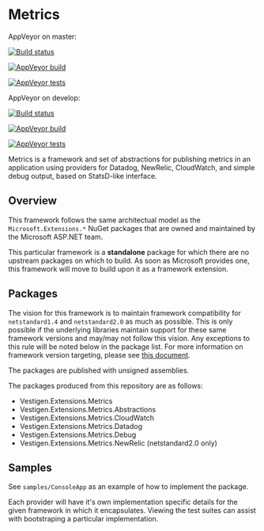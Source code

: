 Metrics
=======

AppVeyor on master:

[![Build status](https://ci.appveyor.com/api/projects/status/f3r19qows4jnko2r/branch/master?svg=true)](https://ci.appveyor.com/project/wholroyd/vestigen-extensions-metrics/branch/master)

[![AppVeyor build](https://img.shields.io/appveyor/ci/vestigenltd/vestigen-extensions-metrics/master.svg?logo=appveyor)](https://ci.appveyor.com/project/vestigenLtd/vestigen-extensions-metrics/branch/master)

[![AppVeyor tests](https://img.shields.io/appveyor/tests/vestigenltd/vestigen-extensions-metrics/master.svg?logo=appveyor)](https://ci.appveyor.com/project/vestigenLtd/vestigen-extensions-metrics/branch/master/tests)


AppVeyor on develop:

[![Build status](https://ci.appveyor.com/api/projects/status/f3r19qows4jnko2r/branch/develop?svg=true)](https://ci.appveyor.com/project/VestigenLtd/vestigen-extensions-metrics/branch/develop)

[![AppVeyor build](https://img.shields.io/appveyor/ci/vestigenltd/vestigen-extensions-metrics/develop.svg?logo=appveyor)](https://ci.appveyor.com/project/vestigenLtd/vestigen-extensions-metrics/branch/develop)

[![AppVeyor tests](https://img.shields.io/appveyor/tests/vestigenltd/vestigen-extensions-metrics/develop.svg?logo=appveyor)](https://ci.appveyor.com/project/vestigenLtd/vestigen-extensions-metrics/branch/develop/tests)


Metrics is a framework and set of abstractions for publishing metrics in an application using providers for Datadog, NewRelic, CloudWatch, and simple debug output, based on StatsD-like interface.

Overview
--------

This framework follows the same architectual model as the `Microsoft.Extensions.*` NuGet packages that are owned and maintained by the Microsoft ASP.NET team.

This particular framework is a **standalone** package for which there are no upstream packages on which to build. As soon as Microsoft provides one, this framework will move to build upon it as a framework extension.

Packages
--------

The vision for this framework is to maintain framework compatibility for `netstandard1.4` and `netstandard2.0` as much as possible. This is only possible if the underlying libraries maintain support for these same framework versions and may/may not follow this vision. Any exceptions to this rule will be noted below in the package list. For more information on framework version targeting, please see [this document](https://docs.microsoft.com/en-us/dotnet/standard/net-standard).

The packages are published with unsigned assemblies.

The packages produced from this repository are as follows:

- Vestigen.Extensions.Metrics
- Vestigen.Extensions.Metrics.Abstractions
- Vestigen.Extensions.Metrics.CloudWatch
- Vestigen.Extensions.Metrics.Datadog
- Vestigen.Extensions.Metrics.Debug
- Vestigen.Extensions.Metrics.NewRelic (netstandard2.0 only)

Samples
-------

See `samples/ConsoleApp` as an example of how to implement the package.

Each provider will have it's own implementation specific details for the given framework in which it encapsulates. Viewing the test suites can assist with bootstraping a particular implementation.
